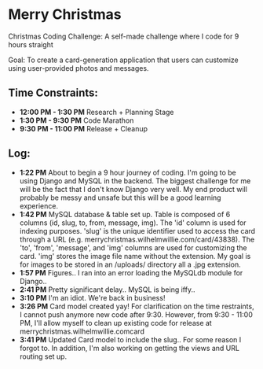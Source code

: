 # Merry Christmas

Christmas Coding Challenge: A self-made challenge where I code for 9 hours straight

Goal: To create a card-generation application that users can customize using user-provided photos and messages.

## Time Constraints:

* **12:00 PM - 1:30 PM** 
  Research + Planning Stage
* **1:30 PM - 9:30 PM** 
  Code Marathon
* **9:30 PM - 11:00 PM** 
  Release + Cleanup

## Log:
* **1:22 PM** About to begin a 9 hour journey of coding. I'm going to be using Django and MySQL in the backend. The biggest challenge for me will be the fact that I don't know Django very well. My end product will probably be messy and unsafe but this will be a good learning experience.
* **1:42 PM** MySQL database & table set up. Table is composed of 6 columns (id, slug, to, from, message, img). The 'id' column is used for indexing purposes. 'slug' is the unique identifier used to access the card through a URL (e.g. merrychristmas.wilhelmwillie.com/card/43838). The 'to', 'from', 'message', and 'img' columns are used for customizing the card. 'img' stores the image file name without the extension. My goal is for images to be stored in an /uploads/ directory all a .jpg extension.
* **1:57 PM** Figures.. I ran into an error loading the MySQLdb module for Django..
* **2:41 PM** Pretty significant delay.. MySQL is being iffy..
* **3:10 PM** I'm an idiot. We're back in business!
* **3:26 PM** Card model created yay! For clarification on the time restraints, I cannot push anymore new code after 9:30. However, from 9:30 - 11:00 PM, I'll allow myself to clean up existing code for release at merrychristmas.wilhelmwillie.comcard
* **3:41 PM** Updated Card model to include the slug.. For some reason I forgot to. In addition, I'm also working on getting the views and URL routing set up.